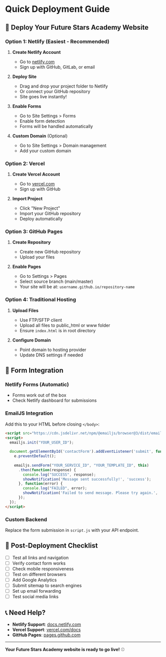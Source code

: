 # Quick Deployment Guide

## 🚀 Deploy Your Future Stars Academy Website

### Option 1: Netlify (Easiest - Recommended)

1. **Create Netlify Account**
   - Go to [netlify.com](https://netlify.com)
   - Sign up with GitHub, GitLab, or email

2. **Deploy Site**
   - Drag and drop your project folder to Netlify
   - Or connect your GitHub repository
   - Site goes live instantly!

3. **Enable Forms**
   - Go to Site Settings > Forms
   - Enable form detection
   - Forms will be handled automatically

4. **Custom Domain** (Optional)
   - Go to Site Settings > Domain management
   - Add your custom domain

### Option 2: Vercel

1. **Create Vercel Account**
   - Go to [vercel.com](https://vercel.com)
   - Sign up with GitHub

2. **Import Project**
   - Click "New Project"
   - Import your GitHub repository
   - Deploy automatically

### Option 3: GitHub Pages

1. **Create Repository**
   - Create new GitHub repository
   - Upload your files

2. **Enable Pages**
   - Go to Settings > Pages
   - Select source branch (main/master)
   - Your site will be at: `username.github.io/repository-name`

### Option 4: Traditional Hosting

1. **Upload Files**
   - Use FTP/SFTP client
   - Upload all files to public_html or www folder
   - Ensure `index.html` is in root directory

2. **Configure Domain**
   - Point domain to hosting provider
   - Update DNS settings if needed

## 📧 Form Integration

### Netlify Forms (Automatic)
- Forms work out of the box
- Check Netlify dashboard for submissions

### EmailJS Integration
Add this to your HTML before closing `</body>`:

```html
<script src="https://cdn.jsdelivr.net/npm/@emailjs/browser@3/dist/email.min.js"></script>
<script>
  emailjs.init("YOUR_USER_ID");
  
  document.getElementById('contactForm').addEventListener('submit', function(e) {
    e.preventDefault();
    
    emailjs.sendForm("YOUR_SERVICE_ID", "YOUR_TEMPLATE_ID", this)
      .then(function(response) {
        console.log("SUCCESS", response);
        showNotification('Message sent successfully!', 'success');
      }, function(error) {
        console.log("FAILED", error);
        showNotification('Failed to send message. Please try again.', 'error');
      });
  });
</script>
```

### Custom Backend
Replace the form submission in `script.js` with your API endpoint.

## 🔧 Post-Deployment Checklist

- [ ] Test all links and navigation
- [ ] Verify contact form works
- [ ] Check mobile responsiveness
- [ ] Test on different browsers
- [ ] Add Google Analytics
- [ ] Submit sitemap to search engines
- [ ] Set up email forwarding
- [ ] Test social media links

## 📞 Need Help?

- **Netlify Support**: [docs.netlify.com](https://docs.netlify.com)
- **Vercel Support**: [vercel.com/docs](https://vercel.com/docs)
- **GitHub Pages**: [pages.github.com](https://pages.github.com)

---

**Your Future Stars Academy website is ready to go live!** ⚾ 